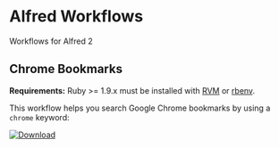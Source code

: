 Alfred Workflows
================

Workflows for Alfred 2

Chrome Bookmarks
----------------

**Requirements:** Ruby >= 1.9.x must be installed with [RVM](https://rvm.io/) or [rbenv](https://github.com/sstephenson/rbenv).

This workflow helps you search Google Chrome bookmarks by using a ```chrome``` keyword:

[![Download](https://raw.github.com/mdreizin/alfred-workflows/master/chrome-bookmarks/chrome-bookmarks.png)](https://raw.github.com/mdreizin/alfred-workflows/master/chrome-bookmarks/chrome-bookmarks.alfredworkflow)